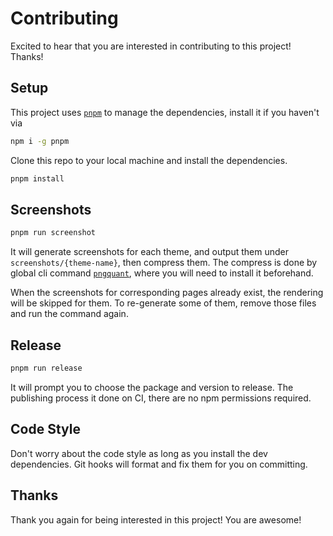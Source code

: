 # Contributing

Excited to hear that you are interested in contributing to this project! Thanks!

## Setup

This project uses [`pnpm`](https://pnpm.io/) to manage the dependencies, install it if you haven't via

```bash
npm i -g pnpm
```

Clone this repo to your local machine and install the dependencies. 

```bash
pnpm install
```

## Screenshots

```bash
pnpm run screenshot
```

It will generate screenshots for each theme, and output them under `screenshots/{theme-name}`, then compress them. The compress is done by global cli command [`pngquant`](https://pngquant.org/), where you will need to install it beforehand.

When the screenshots for corresponding pages already exist, the rendering will be skipped for them. To re-generate some of them, remove those files and run the command again.

## Release

```bash
pnpm run release
```

It will prompt you to choose the package and version to release. The publishing process it done on CI, there are no npm permissions required.

## Code Style

Don't worry about the code style as long as you install the dev dependencies. Git hooks will format and fix them for you on committing.

## Thanks

Thank you again for being interested in this project! You are awesome!
